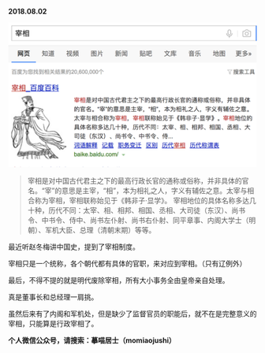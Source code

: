 
          
            
**2018.08.02**



![](img/51001-1a5c9bc2cf33726f.png)



>宰相是对中国古代君主之下的最高行政长官的通称或俗称，并非具体的官名。“宰”的意思是主宰，“相”，本为相礼之人，字义有辅佐之意。太宰与相合称为宰相，宰相联称始见于《韩非子·显学》。
宰相地位的具体名称多达几十种，历代不同：太宰、相、相邦、相国、丞相、大司徒（东汉）、尚书令、中书令、侍中、尚书左仆射、尚书右仆射、同平章事、内阁大学士（明朝）、军机大臣、总理（清朝末期）等等。



最近听赵冬梅讲中国史，提到了宰相制度。

宰相只是一个统称，各个朝代都有具体的官职，来对应到宰相。（只有辽例外）

最后，不得不提的就是明代废除宰相，所有大小事务全由皇帝亲自处理。

真是董事长和总经理一肩挑。

虽然后来有了内阁和军机处，但是缺少了监督官员的职能后，就不在是完整意义的宰相，只能算是行政宰相了。


**个人微信公众号，请搜索：摹喵居士（momiaojushi）**

          
        